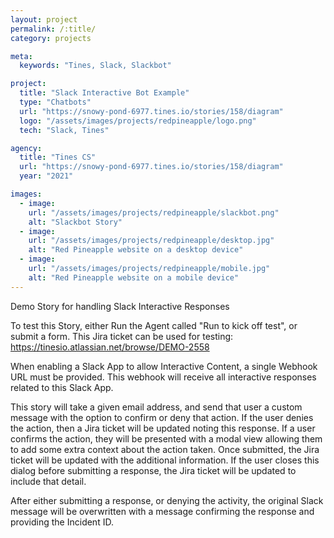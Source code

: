 ```yaml
---
layout: project
permalink: /:title/
category: projects

meta:
  keywords: "Tines, Slack, Slackbot"

project:
  title: "Slack Interactive Bot Example"
  type: "Chatbots"
  url: "https://snowy-pond-6977.tines.io/stories/158/diagram"
  logo: "/assets/images/projects/redpineapple/logo.png"
  tech: "Slack, Tines"

agency:
  title: "Tines CS"
  url: "https://snowy-pond-6977.tines.io/stories/158/diagram"
  year: "2021"

images:
  - image:
    url: "/assets/images/projects/redpineapple/slackbot.png"
    alt: "Slackbot Story"
  - image:
    url: "/assets/images/projects/redpineapple/desktop.jpg"
    alt: "Red Pineapple website on a desktop device"
  - image:
    url: "/assets/images/projects/redpineapple/mobile.jpg"
    alt: "Red Pineapple website on a mobile device"
---
```

<p>Demo Story for handling Slack Interactive Responses

To test this Story, either Run the Agent called "Run to kick off test", or submit a form.
This Jira ticket can be used for testing: https://tinesio.atlassian.net/browse/DEMO-2558


When enabling a Slack App to allow Interactive Content, a single Webhook URL must be provided. This webhook will receive all interactive responses related to this Slack App. 


This story will take a given email address, and send that user a custom message with the option to confirm or deny that action.
If the user denies the action, then a Jira ticket will be updated noting this response.
If a user confirms the action, they will be presented with a modal view allowing them to add some extra context about the action taken. Once submitted, the Jira ticket will be updated with the additional information. If the user closes this dialog before submitting a response, the Jira ticket will be updated to include that detail.

After either submitting a response, or denying the activity, the original Slack message will be overwritten with a message confirming the response and providing the Incident ID.</p>
